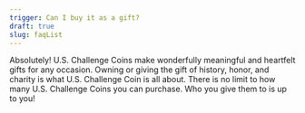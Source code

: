 ```yaml
---
trigger: Can I buy it as a gift?
draft: true
slug: faqList
---
```


Absolutely! U.S. Challenge Coins make wonderfully meaningful and heartfelt gifts for any occasion. Owning or giving the gift of history, honor, and charity is what U.S. Challenge Coin is all about. There is no limit to how many U.S. Challenge Coins you can purchase. Who you give them to is up to you!